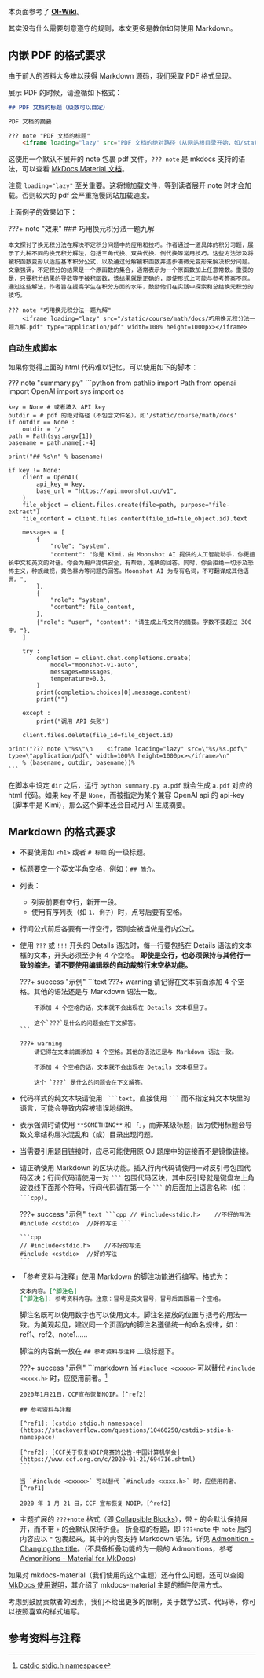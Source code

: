 本页面参考了 **[OI-Wiki](https://oi-wiki.org/intro/format/)**。

其实没有什么需要刻意遵守的规则，本文更多是教你如何使用 Markdown。

## 内嵌 PDF 的格式要求

由于前人的资料大多难以获得 Markdown 源码，我们采取 PDF 格式呈现。

展示 PDF 的时候，请遵循如下格式：

```markdown
## PDF 文档的标题（级数可以自定）

PDF 文档的摘要

??? note "PDF 文档的标题"
    <iframe loading="lazy" src="PDF 文档的绝对路径（从网站根目录开始，如/static/course/math/docs/巧用换元积分法一题九解.pdf）"></iframe>
```

这使用一个默认不展开的 note 包裹 pdf 文件。`??? note` 是 mkdocs 支持的语法，可以查看 [MkDocs Material 文档](https://squidfunk.github.io/mkdocs-material/reference/admonitions/)。

注意 `loading="lazy"` 至关重要。这将懒加载文件，等到读者展开 note 时才会加载。否则较大的 pdf 会严重拖慢网站加载速度。

上面例子的效果如下：

???+ note "效果"
    ### 巧用换元积分法一题九解
    
    本文探讨了换元积分法在解决不定积分问题中的应用和技巧。作者通过一道具体的积分习题，展示了九种不同的换元积分解法，包括三角代换、双曲代换、倒代换等常用技巧。这些方法涉及将被积函数变形以适应基本积分公式，以及通过分解被积函数并逐步凑微元变形来解决积分问题。文章强调，不定积分的结果是一个原函数的集合，通常表示为一个原函数加上任意常数。重要的是，只要积分结果的导数等于被积函数，该结果就是正确的，即使形式上可能与参考答案不同。通过这些解法，作者旨在提高学生在积分方面的水平，鼓励他们在实践中探索和总结换元积分的技巧。
    
    ??? note "巧用换元积分法一题九解"
        <iframe loading="lazy" src="/static/course/math/docs/巧用换元积分法一题九解.pdf" type="application/pdf" width=100% height=1000px></iframe>

### 自动生成脚本

如果你觉得上面的 html 代码难以记忆，可以使用如下的脚本：

??? note "summary.py"
    ```python
    from pathlib import Path
    from openai import OpenAI
    import sys
    import os
    
    key = None # 或者填入 API key
    outdir = # pdf 的绝对路径（不包含文件名），如'/static/course/math/docs'
    if outdir == None :
        outdir = '/'
    path = Path(sys.argv[1])
    basename = path.name[:-4]
    
    print("## %s\n" % basename)
    
    if key != None:
        client = OpenAI(
            api_key = key,
            base_url = "https://api.moonshot.cn/v1",
        )
        file_object = client.files.create(file=path, purpose="file-extract")
        file_content = client.files.content(file_id=file_object.id).text
        
        messages = [
            {
                "role": "system",
                "content": "你是 Kimi，由 Moonshot AI 提供的人工智能助手，你更擅长中文和英文的对话。你会为用户提供安全，有帮助，准确的回答。同时，你会拒绝一切涉及恐怖主义，种族歧视，黄色暴力等问题的回答。Moonshot AI 为专有名词，不可翻译成其他语言。",
            },
            {
                "role": "system",
                "content": file_content,
            },
            {"role": "user", "content": "请生成上传文件的摘要。字数不要超过 300 字。"},
        ]
    
        try :
            completion = client.chat.completions.create(
                model="moonshot-v1-auto",
                messages=messages,
                temperature=0.3,
            )
            print(completion.choices[0].message.content)
            print("")
            
        except :
            print("调用 API 失败")

        client.files.delete(file_id=file_object.id)
    
    print("??? note \"%s\"\n    <iframe loading="lazy" src=\"%s/%s.pdf\" type=\"application/pdf\" width=100%% height=1000px></iframe>\n" 
        % (basename, outdir, basename))%
    ```

在脚本中设定 `dir` 之后，运行 `python summary.py a.pdf` 就会生成 `a.pdf` 对应的 html 代码。如果 `key` 不是 `None`，而被指定为某个兼容 OpenAI api 的 api-key（脚本中是 Kimi），那么这个脚本还会自动用 AI 生成摘要。

## Markdown 的格式要求

-   不要使用如 `<h1>` 或者 `# 标题` 的一级标题。
-   标题要空一个英文半角空格，例如：`## 简介`。
-   列表：
    -   列表前要有空行，新开一段。
    -   使用有序列表（如 `1. 例子`）时，点号后要有空格。
-   行间公式前后各要有一行空行，否则会被当做是行内公式。
-   使用 `???` 或 `!!!` 开头的 Details 语法时，每一行要包括在 Details 语法的文本框的文本，开头必须至少有 4 个空格。
    **即使是空行，也必须保持与其他行一致的缩进。请不要使用编辑器的自动裁剪行末空格功能。**

    ???+ success "示例"
        ```text
        ???+ warning
            请记得在文本前面添加 4 个空格。其他的语法还是与 Markdown 语法一致。
            
            不添加 4 个空格的话，文本就不会出现在 Details 文本框里了。
            
            这个`???`是什么的问题会在下文解答。
        ```
        
        ???+ warning
            请记得在文本前面添加 4 个空格。其他的语法还是与 Markdown 语法一致。
            
            不添加 4 个空格的话，文本就不会出现在 Details 文本框里了。
            
            这个 `???` 是什么的问题会在下文解答。

-   代码样式的纯文本块请使用 ` ```text`。直接使用 ` ``` ` 而不指定纯文本块里的语言，可能会导致内容被错误地缩进。
-   表示强调时请使用 `**SOMETHING**` 和 `「」`，而非某级标题，因为使用标题会导致文章结构层次混乱和（或）目录出现问题。

-   当需要引用题目链接时，应尽可能使用原 OJ 题库中的链接而不是镜像链接。

-   请正确使用 Markdown 的区块功能。插入行内代码请使用一对反引号包围代码区块；行间代码请使用一对 ` ``` ` 包围代码区块，其中反引号就是键盘左上角波浪线下面那个符号，行间代码请在第一个 ` ``` ` 的后面加上语言名称（如：` ```cpp`）。

    ???+ success "示例"
        ````text
        ```cpp
        // #include<stdio.h>    //不好的写法
        #include <cstdio>  //好的写法
        ```
        ````
        
        ```cpp
        // #include<stdio.h>    //不好的写法
        #include <cstdio>  //好的写法
        ```

-   「参考资料与注释」使用 Markdown 的脚注功能进行编写。格式为：

    ```markdown
    文本内容。[^脚注名]
    [^脚注名]: 参考资料内容。注意：冒号是英文冒号，冒号后面跟着一个空格。
    ```

    脚注名既可以使用数字也可以使用文本。脚注名摆放的位置与括号的用法一致。为美观起见，建议同一个页面内的脚注名遵循统一的命名规律，如：ref1、ref2、note1……

    脚注的内容统一放在 `## 参考资料与注释` 二级标题下。

    ???+ success "示例"
        ```markdown
        当 `#include <cxxxx>` 可以替代 `#include <xxxx.h>` 时，应使用前者。[^ref1]
        
        2020年1月21日，CCF宣布恢复NOIP。[^ref2]
        
        ## 参考资料与注释
        
        [^ref1]: [cstdio stdio.h namespace](https://stackoverflow.com/questions/10460250/cstdio-stdio-h-namespace)
        
        [^ref2]: [CCF关于恢复NOIP竞赛的公告-中国计算机学会](https://www.ccf.org.cn/c/2020-01-21/694716.shtml)
        ```
        
        当 `#include <cxxxx>` 可以替代 `#include <xxxx.h>` 时，应使用前者。[^ref1]
        
        2020 年 1 月 21 日，CCF 宣布恢复 NOIP。[^ref2]

-   主题扩展的 `???+note` 格式（即 [Collapsible Blocks](https://squidfunk.github.io/mkdocs-material/reference/admonitions/#collapsible-blocks)），带 `+` 的会默认保持展开，而不带 `+` 的会默认保持折叠。
    折叠框的标题，即 `???+note` 中 `note` 后的内容应以 `"` 包裹起来。其中的内容支持 Markdown 语法。详见 [Admonition - Changing the title](https://squidfunk.github.io/mkdocs-material/reference/admonitions/#changing-the-title)。（不具备折叠功能的为一般的 Admonitions，参考 [Admonitions - Material for MkDocs](https://squidfunk.github.io/mkdocs-material/reference/admonitions)）

如果对 mkdocs-material（我们使用的这个主题）还有什么问题，还可以查阅 [MkDocs 使用说明](https://github.com/ctf-wiki/ctf-wiki/wiki/Mkdocs-%E4%BD%BF%E7%94%A8%E8%AF%B4%E6%98%8E)，其介绍了 mkdocs-material 主题的插件使用方式。

考虑到鼓励贡献者的因素，我们不给出更多的限制，关于数学公式、代码等，你可以按照喜欢的样式编写。

## 参考资料与注释

[^ref1]: [cstdio stdio.h namespace](https://stackoverflow.com/questions/10460250/cstdio-stdio-h-namespace)

[^ref2]: [CCF 关于恢复 NOIP 竞赛的公告 - 中国计算机学会](https://www.ccf.org.cn/c/2020-01-21/694716.shtml)
